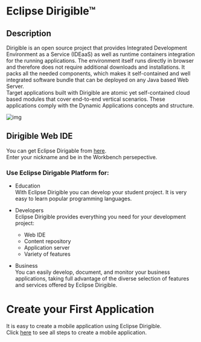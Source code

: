 # Eclipse Dirigible™

## Description


Dirigible is an open source project that provides Integrated Development Environment as a Service (IDEaaS) as well as runtime containers integration for the running applications. The environment itself runs directly in browser and therefore does not require additional downloads and installations. It packs all the needed components, which makes it self-contained and well integrated software bundle that can be deployed on any Java based Web Server.<br>
Target applications built with Dirigible are atomic yet self-contained cloud based modules that cover end-to-end vertical scenarios. These applications comply with the Dynamic Applications concepts and structure.



![img](https://github.com/dirigiblelabs/curriculum/blob/master/PerihanAsanova/Dirigible_Pros_Cons.png)



## Dirigible Web IDE  

You can get Eclipse Dirigable from [here](http://dirigible.eclipse.org/).<br>
Enter your nickname and be in the Workbench persepective.

### Use Eclipse Dirigable Platform for: 

* Education <br>
With Eclipse Dirigible you can develop your student project. It is very easy to learn popular programming languages. 

* Developers<br>
Eclipse Dirigible provides everything you need for your development project:

    - Web IDE
    - Content repository
    - Application server
    - Variety of features

* Business<br>
You can easily develop, document, and monitor your business applications, taking full advantage of the diverse selection of features and services offered by Eclipse Dirigible.

# Create your First Application
 
It is easy to create a mobile application using Eclipse Dirigible. <br>
Click [here][1] to see all steps to create a mobile application.


[1]:https://github.com/dirigiblelabs/curriculum/blob/master/PerihanAsanova/MobileApplication.md


